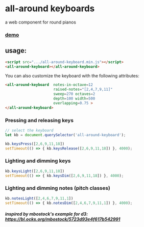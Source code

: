 # all-around keyboards
a web component for round pianos

### [demo](http://micahscopes.github.io/all-around-keyboard)

## usage:
```html
<script src=".../all-around-keyboard.min.js"></script>
<all-around-keyboard></all-around-keyboard>
```
You can also customize the keyboard with the following attributes:
```html
<all-around-keyboard  notes-in-octave=12
                      raised-notes="[2,4,7,9,11]"
                      sweep=270 octaves=2
                      depth=100 width=500
                      overlapping=0.75 >
</all-around-keyboard>
```
### Pressing and releasing keys
``` javascript
// select the keyboard
let kb = document.querySelector('all-around-keyboard');

kb.keysPress([2,6,9,11,18])
setTimeout(() => { kb.keysRelease([2,6,9,11,18]) }, 4000);
```

### Lighting and dimming keys
``` javascript
kb.keysLight([2,6,9,11,18])
setTimeout(() => { kb.keysDim([2,6,9,11,18]) }, 4000);
```

### Lighting and dimming notes (pitch classes)
``` javascript
kb.notesLight([2,4,6,7,9,11,1])
setTimeout(() => { kb.notesDim([2,4,6,7,9,11,1]) }, 4000);
```
##### *inspired by mbostock's example for d3: https://bl.ocks.org/mbostock/5723d93e4f617b542991*
